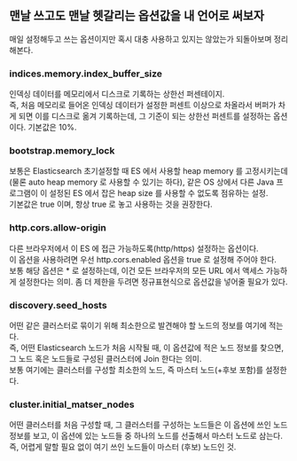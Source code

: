## 맨날 쓰고도 맨날 헷갈리는 옵션값을 내 언어로 써보자
매일 설정해두고 쓰는 옵션이지만 혹시 대충 사용하고 있지는 않았는가 되돌아보며 정리해본다.

### indices.memory.index_buffer_size
인덱싱 데이터를 메모리에서 디스크로 기록하는 상한선 퍼센테이지.  
즉, 처음 메모리로 들어온 인덱싱 데이터가 설정한 퍼센트 이상으로 차올라서 버퍼가 차게 되면 이를 디스크로 옮겨 기록하는데, 그 기준이 되는 상한선 퍼센트를 설정하는 옵션이다.
기본값은 10%.

### bootstrap.memory_lock
보통은 Elasticsearch 초기설정할 때 ES 에서 사용할 heap memory 를 고정시키는데(물론 auto heap memory 로 사용할 수 있기는 하다), 같은 OS 상에서 다른 Java 프로그램이 이 설정된 ES 에서 잡은 heap size 를 사용할 수 없도록 점유하는 설정.  
기본값은 true 이며, 항상 true 로 놓고 사용하는 것을 권장한다.

### http.cors.allow-origin
다른 브라우저에서 이 ES 에 접근 가능하도록(http/https) 설정하는 옵션이다.  
이 옵션을 사용하려면 우선 http.cors.enabled 옵션을 true 로 설정해 주어야 한다.  
보통 해당 옵션은 * 로 설정하는데, 이건 모든 브라우저의 모든 URL 에서 액세스 가능하게 설정한다는 의미. 좀 더 제한을 두려면 정규표현식으로 옵션값을 넣어줄 필요가 있다.

### discovery.seed_hosts
어떤 같은 클러스터로 묶이기 위해 최소한으로 발견해야 할 노드의 정보를 여기에 적는다.  
즉, 어떤 Elasticsearch 노드가 처음 시작될 때, 이 옵션값에 적은 노드 정보를 찾으면, 그 노드 혹은 노드들로 구성된 클러스터에 Join 한다는 의미.  
보통 여기에는 클러스터를 구성할 최소한의 노드, 즉 마스터 노드(+후보 포함)를 설정한다.

### cluster.initial_matser_nodes
어떤 클러스터를 처음 구성할 때, 그 클러스터를 구성하는 노드들은 이 옵션에 쓰인 노드 정보를 보고, 이 옵션에 있는 노드들 중 하나의 노드를 선출해서 마스터 노드로 삼는다.  
즉, 어렵게 말할 필요 없이 여기 쓰인 노드들이 마스터 (후보) 노드인 것.
